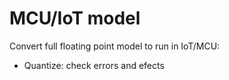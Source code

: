 # MCU/IoT model

Convert full floating point model to run in IoT/MCU:
- Quantize: check errors and efects
